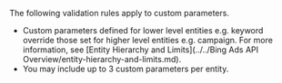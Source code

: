The following validation rules apply to custom parameters.
-  Custom parameters defined for lower level entities e.g. keyword override those set for higher level entities e.g. campaign. For more information, see [Entity Hierarchy and Limits](../../Bing Ads API Overview/entity-hierarchy-and-limits.md).  
-  You may include up to 3 custom parameters per entity.  

